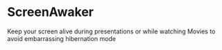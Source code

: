 # ScreenAwaker
Keep your screen alive during presentations or while watching Movies to avoid embarrassing hibernation mode
